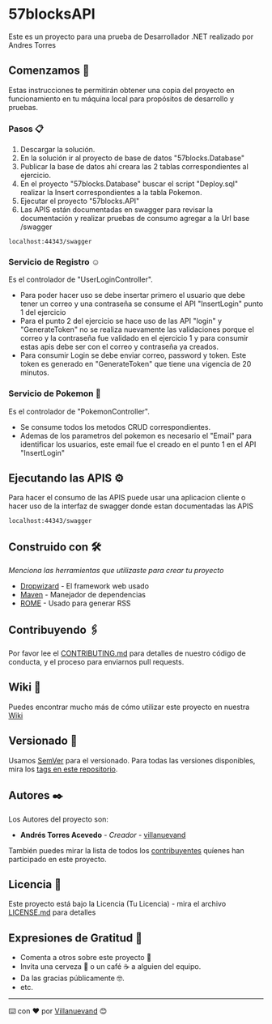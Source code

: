 # 57blocksAPI

Este es un proyecto para una prueba de Desarrollador .NET realizado por Andres Torres

## Comenzamos 🚀

Estas instrucciones te permitirán obtener una copia del proyecto en funcionamiento en tu máquina local para propósitos de desarrollo y pruebas.


### Pasos 📋

1. Descargar la solución.
2. En la solución ir al proyecto de base de datos "57blocks.Database"
3. Publicar la base de datos ahí creara las 2 tablas correspondientes al ejercicio.
4. En el proyecto "57blocks.Database" buscar el script "Deploy.sql" realizar la Insert correspondientes a la tabla Pokemon.
5. Ejecutar el proyecto "57blocks.API"
6. Las APIS están documentadas en swagger para revisar la documentación y realizar pruebas de consumo agregar a la Url base /swagger 
```
localhost:44343/swagger
```

### Servicio de Registro ☺

Es el controlador de "UserLoginController". 

- Para poder hacer uso se debe insertar primero el usuario que debe tener un correo y una contraseña se consume el API "InsertLogin" punto 1 del ejercicio
- Para el punto 2 del ejercicio se hace uso de las API "login" y "GenerateToken" no se realiza nuevamente las validaciones porque el correo y la contraseña fue validado en el ejercicio 1 y para consumir estas apis debe ser con el correo y contraseña ya creados.
-  Para consumir Login se debe enviar correo, password y token. Este token es generado en "GenerateToken" que tiene una vigencia de 20 minutos.


### Servicio de Pokemon 🐴

Es el controlador de "PokemonController". 

- Se consume todos los metodos CRUD correspondientes.
- Ademas de los parametros del pokemon es necesario el "Email" para identificar los usuarios, este email fue el creado en el punto 1 en el API "InsertLogin"


## Ejecutando las APIS ⚙️

Para hacer el consumo de las APIS puede usar una aplicacion cliente o hacer uso de la interfaz de swagger donde estan documentadas las APIS

```
localhost:44343/swagger
```



## Construido con 🛠️

_Menciona las herramientas que utilizaste para crear tu proyecto_

* [Dropwizard](http://www.dropwizard.io/1.0.2/docs/) - El framework web usado
* [Maven](https://maven.apache.org/) - Manejador de dependencias
* [ROME](https://rometools.github.io/rome/) - Usado para generar RSS

## Contribuyendo 🖇️

Por favor lee el [CONTRIBUTING.md](https://gist.github.com/villanuevand/xxxxxx) para detalles de nuestro código de conducta, y el proceso para enviarnos pull requests.

## Wiki 📖

Puedes encontrar mucho más de cómo utilizar este proyecto en nuestra [Wiki](https://github.com/tu/proyecto/wiki)

## Versionado 📌

Usamos [SemVer](http://semver.org/) para el versionado. Para todas las versiones disponibles, mira los [tags en este repositorio](https://github.com/tu/proyecto/tags).

## Autores ✒️

Los Autores del proyecto son:

* **Andrés Torres Acevedo** - *Creador* - [villanuevand](https://github.com/villanuevand)

También puedes mirar la lista de todos los [contribuyentes](https://github.com/your/project/contributors) quíenes han participado en este proyecto. 

## Licencia 📄



Este proyecto está bajo la Licencia (Tu Licencia) - mira el archivo [LICENSE.md](LICENSE.md) para detalles

## Expresiones de Gratitud 🎁

* Comenta a otros sobre este proyecto 📢
* Invita una cerveza 🍺 o un café ☕ a alguien del equipo. 
* Da las gracias públicamente 🤓.
* etc.



---
⌨️ con ❤️ por [Villanuevand](https://github.com/Villanuevand) 😊
